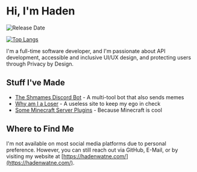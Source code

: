 # Hi, I'm Haden
![Release Date](https://img.shields.io/badge/Release%20date-Nov%201997-success)

[![Top Langs](https://github-readme-stats.vercel.app/api/top-langs/?username=hwdotexe&theme=graywhite&layout=compact)](https://github.com/anuraghazra/github-readme-stats)

I'm a full-time software developer, and I'm passionate about API development, accessible and inclusive UI/UX design, and protecting users through Privacy by Design.

## Stuff I've Made
- [The Shmames Discord Bot](https://discord.com/api/oauth2/authorize?client_id=377639048573091860&permissions=70642752&redirect_uri=https%3A%2F%2Fdiscordapp.com%2Fapi%2Foauth2%2Fauthorize&scope=bot) - A multi-tool bot that also sends memes
- [Why am I a Loser](https://github.com/hedotexe/WhyAmIALoser) - A useless site to keep my ego in check
- [Some Minecraft Server Plugins](https://gitlab.com/cynic-s-server-plugins) - Because Minecraft is cool

## Where to Find Me
I'm not available on most social media platforms due to personal preference. However, you can still reach out via GitHub, E-Mail, or by visiting my website at [https://hadenwatne.com/](https://hadenwatne.com/).
